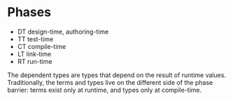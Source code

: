 # Phases

* DT design-time, authoring-time
* TT test-time
* CT compile-time
* LT link-time
* RT run-time

The dependent types are types that depend on the result of runtime values. Traditionally, the terms and types live on the different side of the phase barrier: terms exist only at runtime, and types only at compile-time.
